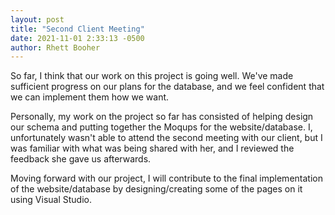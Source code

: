 ```yaml
---
layout: post
title: "Second Client Meeting"
date: 2021-11-01 2:33:13 -0500
author: Rhett Booher
---
```

So far, I think that our work on this project is going well. We've made sufficient progress on our plans for the database, and we feel confident that we can implement them how we want.

Personally, my work on the project so far has consisted of helping design our schema and putting together the Moqups for the website/database. I, unfortunately wasn't able to attend the second meeting with our client, but I was familiar with what was being shared with her, and I reviewed the feedback she gave us afterwards.

Moving forward with our project, I will contribute to the final implementation of the website/database by designing/creating some of the pages on it using Visual Studio.
